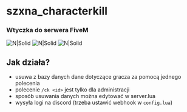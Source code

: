 # szxna_characterkill
### Wtyczka do serwera **FiveM** 
![N|Solid](https://cdn.discordapp.com/attachments/806845910474686467/921813733980901496/Screenshot_3.png)
![N|Solid](https://cdn.discordapp.com/attachments/806845910474686467/921813774497902592/Screenshot_4.png)
![N|Solid](https://cdn.discordapp.com/attachments/806845910474686467/921814368977563749/Screenshot_8.png)


## Jak działa?

- usuwa z bazy danych dane dotyczące gracza za pomocą jednego polecenia
- polecenie `/ck <id>` jest tylko dla administracji
- sposób usuwania danych można edytować w server.lua
- wysyła logi na discord (trzeba ustawić webhook w `config.lua`)
